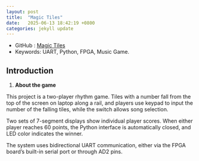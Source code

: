 ```yaml
---
layout: post
title:  "Magic Tiles"
date:   2025-06-13 18:42:19 +0800
categories: jekyll update
---
```


- GitHub : [Magic Tiles](https://github.com/Hazel-1212/Magic_Tiles.git)
- Keywords: UART, Python, FPGA, Music Game.

## **Introduction**
1. **About the game**

This project is a two-player rhythm game. Tiles with
a number fall from the top of the screen on laptop along a
rail, and players use keypad to input the number of the
falling tiles, while the switch allows song selection.

Two sets of 7-segment displays show individual
player scores. When either player reaches 60 points, the
Python interface is automatically closed, and LED color
indicates the winner.

The system uses bidirectional UART
communication, either via the FPGA board’s built-in
serial port or through AD2 pins.